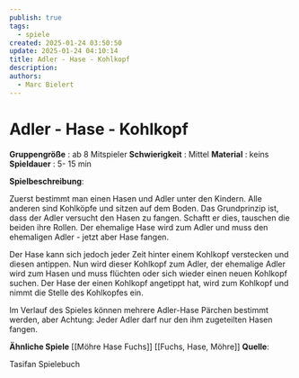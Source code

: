 ```yaml
---
publish: true
tags:
  - spiele
created: 2025-01-24 03:50:50
update: 2025-01-24 04:10:14
title: Adler - Hase - Kohlkopf
description: 
authors:
  - Marc Bielert
---
```


# Adler - Hase - Kohlkopf

**Gruppengröße** : ab 8 Mitspieler
**Schwierigkeit** : Mittel
**Material** : keins
**Spieldauer** : 5- 15 min

**Spielbeschreibung**:

Zuerst bestimmt man einen Hasen und Adler unter den Kindern. Alle anderen sind Kohlköpfe und sitzen auf dem Boden. Das Grundprinzip ist, dass der Adler versucht den Hasen zu fangen. Schaftt er dies, tauschen die beiden ihre Rollen. Der ehemalige Hase wird zum Adler und muss den ehemaligen Adler - jetzt aber Hase fangen.

Der Hase kann sich jedoch jeder Zeit hinter einem Kohlkopf verstecken und diesen antippen. Nun wird dieser Kohlkopf zum Adler, der ehemalige Adler wird zum Hasen und muss flüchten oder sich wieder einen neuen Kohlkopf suchen. Der Hase der einen Kohlkopf angetippt hat, wird zum Kohlkopf und nimmt die Stelle des Kohlkopfes ein.

Im Verlauf des Spieles können mehrere Adler-Hase Pärchen bestimmt werden, aber Achtung:  Jeder Adler darf nur den ihm zugeteilten Hasen fangen.

**Ähnliche Spiele**
[[Möhre Hase Fuchs]]
[[Fuchs, Hase, Möhre]]
**Quelle**:

Tasifan Spielebuch